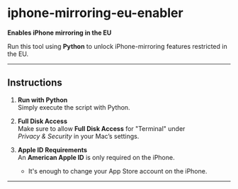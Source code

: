 # iphone-mirroring-eu-enabler

**Enables iPhone mirroring in the EU**

Run this tool using **Python** to unlock iPhone-mirroring features restricted in the EU.

---

## Instructions

1. **Run with Python**  
   Simply execute the script with Python.

2. **Full Disk Access**  
   Make sure to allow **Full Disk Access** for "Terminal" under  
   *Privacy & Security* in your Mac’s settings.

3. **Apple ID Requirements**  
   An **American Apple ID** is only required on the iPhone.  
   - It's enough to change your App Store account on the iPhone.

---

